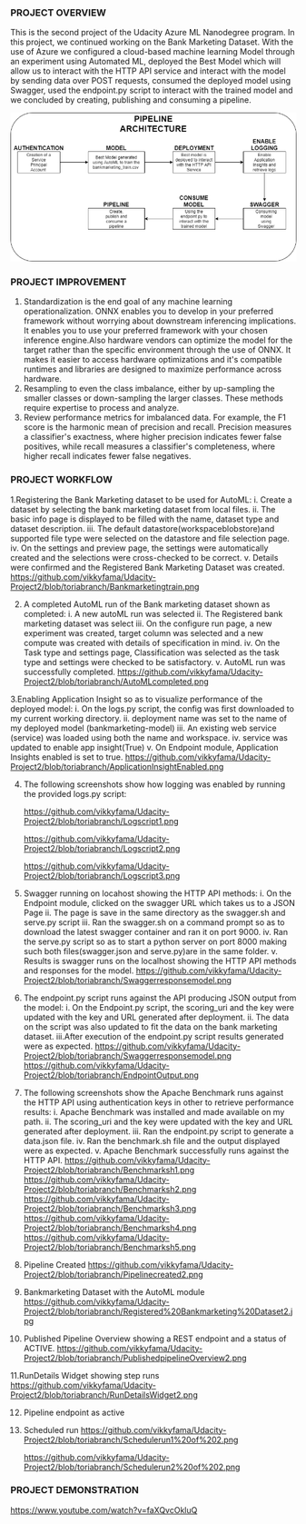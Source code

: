 ### PROJECT OVERVIEW 
This is the second project of the Udacity Azure ML Nanodegree program. In this project, we continued working on the Bank Marketing Dataset. With the use of Azure we configured a cloud-based machine learning Model through an experiment using Automated ML, deployed the Best Model which will allow us to interact with the HTTP API service and interact with the model by sending data over POST requests, consumed the deployed model using Swagger, used the endpoint.py script to interact with the trained model and we concluded by creating, publishing and consuming a pipeline.  

![alt text](https://github.com/vikkyfama/Udacity-Project2/blob/toriabranch/ArchitecturalDiagram.png)

### PROJECT IMPROVEMENT
1. Standardization is the end goal of any machine learning operationalization. ONNX enables you to develop in your preferred framework without worrying about downstream inferencing implications. It enables you to use your preferred framework with your chosen inference engine.Also hardware vendors can optimize the model for the target rather than the specific environment through the use of ONNX. It makes it easier to access hardware optimizations and it's compatible runtimes and libraries are designed to maximize performance across hardware.
2. Resampling to even the class imbalance, either by up-sampling the smaller classes or down-sampling the larger classes. These methods require expertise to process and analyze.
3. Review performance metrics for imbalanced data. For example, the F1 score is the harmonic mean of precision and recall. Precision measures a classifier's exactness, where higher precision indicates fewer false positives, while recall measures a classifier's completeness, where higher recall indicates fewer false negatives.

### PROJECT WORKFLOW
1.Registering the Bank Marketing dataset to be used for AutoML:
  i. Create a dataset by selecting the bank marketing dataset from local files.
  ii. The basic info page is displayed to be filled with the name, dataset type and dataset description.
  iii. The default datastore(workspaceblobstore)and supported file type were selected on the datastore and file selection page.
  iv. On the settings and preview page, the settings were automatically created and the selections were cross-checked to be correct.
  v. Details were confirmed and the Registered Bank Marketing Dataset was created.  
    https://github.com/vikkyfama/Udacity-Project2/blob/toriabranch/Bankmarketingtrain.png

2. A completed AutoML run of the Bank marketing dataset shown as completed:
  i. A new autoML run was selected
  ii. The Registered bank marketing dataset was select
  iii. On the configure run page, a new experiment was created, target column was selected and a new compute was created with details of specification in mind.
  iv. On the Task type and settings page, Classification was selected as the task type and settings were checked to be satisfactory.
  v. AutoML run was successfully completed. 
    https://github.com/vikkyfama/Udacity-Project2/blob/toriabranch/AutoMLcompleted.png

3.Enabling Application Insight so as to visualize performance of the deployed model:
  i. On the logs.py script, the config was first downloaded to my current working directory.
  ii. deployment name was set to the name of my deployed model (bankmarketing-model)
  iii. An existing web service (service) was loaded using both the name and workspace.
  iv. service was updated to enable app insight(True)
  v. On Endpoint module, Application Insights enabled is set to true.
   https://github.com/vikkyfama/Udacity-Project2/blob/toriabranch/ApplicationInsightEnabled.png

4. The following screenshots show how logging was enabled by running the provided logs.py script:

    https://github.com/vikkyfama/Udacity-Project2/blob/toriabranch/Logscript1.png

    https://github.com/vikkyfama/Udacity-Project2/blob/toriabranch/Logscript2.png

    https://github.com/vikkyfama/Udacity-Project2/blob/toriabranch/Logscript3.png

5. Swagger running on locahost showing the HTTP API methods:
  i. On the Endpoint module, clicked on the swagger URL which takes us to a JSON Page
  ii. The page is save in the same directory as the swagger.sh and serve.py script
  iii. Ran the swagger.sh on a command prompt so as to download the latest swagger container and ran it on port 9000.
  iv. Ran the serve.py script so as to start a python server on port 8000 making such both files(swagger.json and serve.py)are in the same folder.
  v. Results is swagger runs on the localhost showing the HTTP API methods and responses for the model. 
    https://github.com/vikkyfama/Udacity-Project2/blob/toriabranch/Swaggerresponsemodel.png

6. The endpoint.py script runs against the API producing JSON output from the model:
  i. On the Endpoint.py script, the scoring_uri and the key were updated with the key and URL generated after deployment.
  ii. The data on the script was also updated to fit the data on the bank marketing dataset.
  iii.After execution of the endpoint.py script results generated were as expected. 
    https://github.com/vikkyfama/Udacity-Project2/blob/toriabranch/Swaggerresponsemodel.png
    https://github.com/vikkyfama/Udacity-Project2/blob/toriabranch/EndpointOutput.png

7. The following screenshots show the Apache Benchmark runs against the HTTP API using authentication keys in other to retrieve performance results:
  i. Apache Benchmark was installed and made available on my path.
  ii. The scoring_uri and the key were updated with the key and URL generated after deployment.
  iii. Ran the endpoint.py script to generate a data.json file.
  iv. Ran the benchmark.sh file and the output displayed were as expected.
  v. Apache Benchmark successfully runs against the HTTP API.
    https://github.com/vikkyfama/Udacity-Project2/blob/toriabranch/Benchmarksh1.png
    https://github.com/vikkyfama/Udacity-Project2/blob/toriabranch/Benchmarksh2.png
    https://github.com/vikkyfama/Udacity-Project2/blob/toriabranch/Benchmarksh3.png
    https://github.com/vikkyfama/Udacity-Project2/blob/toriabranch/Benchmarksh4.png
    https://github.com/vikkyfama/Udacity-Project2/blob/toriabranch/Benchmarksh5.png


8. Pipeline Created 
    https://github.com/vikkyfama/Udacity-Project2/blob/toriabranch/Pipelinecreated2.png

9. Bankmarketing Dataset with the AutoML module
    https://github.com/vikkyfama/Udacity-Project2/blob/toriabranch/Registered%20Bankmarketing%20Dataset2.jpg

10. Published Pipeline Overview showing a REST endpoint and a status of ACTIVE.
    https://github.com/vikkyfama/Udacity-Project2/blob/toriabranch/PublishedpipelineOverview2.png
    
11.RunDetails Widget showing step runs
    https://github.com/vikkyfama/Udacity-Project2/blob/toriabranch/RunDetailsWidget2.png
    
12. Pipeline endpoint as active
13. Scheduled run
    https://github.com/vikkyfama/Udacity-Project2/blob/toriabranch/Schedulerun1%20of%202.png
    
    https://github.com/vikkyfama/Udacity-Project2/blob/toriabranch/Schedulerun2%20of%202.png


### PROJECT DEMONSTRATION
  https://www.youtube.com/watch?v=faXQvcOkluQ
